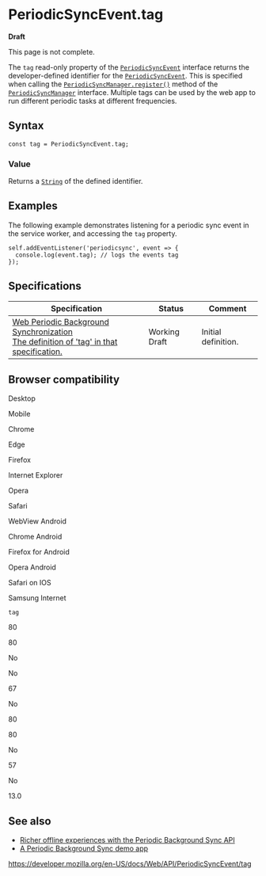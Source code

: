 # PeriodicSyncEvent.tag

**Draft**

This page is not complete.

The `tag` read-only property of the [`PeriodicSyncEvent`](../periodicsyncevent) interface returns the developer-defined identifier for the [`PeriodicSyncEvent`](../periodicsyncevent). This is specified when calling the [`PeriodicSyncManager.register()`](../periodicsyncmanager/register) method of the [`PeriodicSyncManager`](../periodicsyncmanager) interface. Multiple tags can be used by the web app to run different periodic tasks at different frequencies.

## Syntax

    const tag = PeriodicSyncEvent.tag;

### Value

Returns a [`String`](https://developer.mozilla.org/en-US/docs/Web/JavaScript/Reference/Global_Objects/String) of the defined identifier.

## Examples

The following example demonstrates listening for a periodic sync event in the service worker, and accessing the `tag` property.

    self.addEventListener('periodicsync', event => {
      console.log(event.tag); // logs the events tag
    });

## Specifications

<table><thead><tr class="header"><th>Specification</th><th>Status</th><th>Comment</th></tr></thead><tbody><tr class="odd"><td><a href="https://wicg.github.io/periodic-background-sync/#dom-periodicsyncevent-tag">Web Periodic Background Synchronization<br />
<span class="small">The definition of 'tag' in that specification.</span></a></td><td><span class="spec-wd">Working Draft</span></td><td>Initial definition.</td></tr></tbody></table>

## Browser compatibility

Desktop

Mobile

Chrome

Edge

Firefox

Internet Explorer

Opera

Safari

WebView Android

Chrome Android

Firefox for Android

Opera Android

Safari on IOS

Samsung Internet

`tag`

80

80

No

No

67

No

80

80

No

57

No

13.0

## See also

- [Richer offline experiences with the Periodic Background Sync API](https://web.dev/periodic-background-sync/)
- [A Periodic Background Sync demo app](https://webplatformapis.com/periodic_sync/periodicSync_improved.html)

<a href="https://developer.mozilla.org/en-US/docs/Web/API/PeriodicSyncEvent/tag" class="_attribution-link">https://developer.mozilla.org/en-US/docs/Web/API/PeriodicSyncEvent/tag</a>
